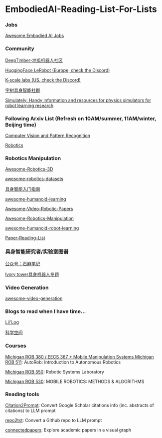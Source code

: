 # EmbodiedAI-Reading-List-For-Lists

### Jobs

[Awesome Embodied AI Jobs](https://github.com/StarCycle/Awesome-Embodied-AI-Job)

### Community

[DeepTimber-地瓜机器人社区](https://cn.developer.d-robotics.cc/forumList?id=156&title=Deeptimber)

[HuggingFace LeRobot (Europe, check the Discord)](https://github.com/huggingface/lerobot)

[K-scale labs (US, check the Discord)](https://kscale.dev/)

[宇树具身智能社群](https://www.unifolm.com/#/)

[Simulately: Handy information and resources for physics simulators for robot learning research](https://simulately.wiki/)

### Following Arxiv List (Refresh on 10AM/summer, 11AM/winter, Beijing time)

[Computer Vision and Pattern Recognition](https://arxiv.org/list/cs.CV/recent?skip=0&show=2000)

[Robotics](https://arxiv.org/list/cs.RO/recent?skip=0&show=2000)

### Robotics Manipulation

[Awesome-Robotics-3D](https://github.com/zubair-irshad/Awesome-Robotics-3D)

[awesome-robotics-datasets](https://github.com/mint-lab/awesome-robotics-datasets)

[具身智能入门指南](https://github.com/TianxingChen/Embodied-AI-Guide)

[awesome-humanoid-learning](https://github.com/jonyzhang2023/awesome-humanoid-learning)

[Awesome-Video-Robotic-Papers](https://github.com/H-Freax/Awesome-Video-Robotic-Papers)

[Awesome-Robotics-Manipulation](https://github.com/BaiShuanghao/Awesome-Robotics-Manipulation)

[awesome-humanoid-robot-learning](https://github.com/YanjieZe/awesome-humanoid-robot-learning)

[Paper-Reading-List](https://github.com/DeepTimber-Robot-Lab/Paper-Reading-List)

### 具身智能研究者/实验室图谱

[公众号：石麻笔记](https://mp.weixin.qq.com/s/vBmjT_9_K8SDmuTwo1WCOA)

[Ivory tower具身机器人专题](https://riqj1o8d3cs.feishu.cn/wiki/OS0KwH4RYi4zhFkdxSLcUM16nqh)

### Video Generation

[awesome-video-generation](https://github.com/AlonzoLeeeooo/awesome-video-generation)

### Blogs to read when I have time...

[Lil'Log](https://lilianweng.github.io/)

[科学空间](https://spaces.ac.cn/)

### Courses

[Michigan ROB 380 / EECS 367 + Mobile Manipulation Systems Michigan ROB 511](https://autorob.org/): AutoRob: Introduction to Autonomous Robotics

[Michigan ROB 550](https://rob550-docs.github.io/): Robotic Systems Laboratory 

[Michigan ROB 530](https://github.com/UMich-CURLY-teaching/UMich-ROB-530-public): MOBILE ROBOTICS: METHODS & ALGORITHMS

### Reading tools

[Citation2Prompt](https://github.com/StarCycle/Citation2Prompt): Convert Google Scholar citations info (inc. abstracts of citations) to LLM prompt

[repo2txt](https://github.com/abinthomasonline/repo2txt): Convert a Github repo to LLM prompt

[connectedpapers](https://www.connectedpapers.com/): Explore academic papers in a visual graph 
